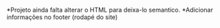 *Projeto ainda falta alterar o HTML para deixa-lo semantico.
*Adicionar informações no footer (rodapé do site)
